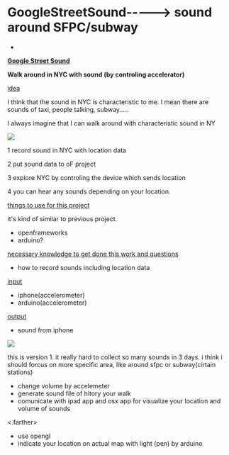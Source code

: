 # GoogleStreetSound-----> sound around SFPC/subway

*                                             

**<u>Google Street Sound</u>**

**Walk around in NYC with sound (by controling accelerator)**

<u>idea </u>

I think that the sound in NYC is characteristic to me. I mean there are sounds of taxi, people talking, subway.....

I always imagine that I can walk around with characteristic sound in NY

![](https://hackpad-attachments.s3.amazonaws.com/hackpad.com_NGdWKP78Whr_p.156116_1398711267065_%E5%86%99%E7%9C%9F%202014-04-28%2014%2045%2005.jpg)

1 record sound in NYC with location data

2 put sound data to oF project

3 explore NYC by controling the device which sends location

4 you can hear any sounds depending on your location.

<u>things to use for this project</u>

it's kind of similar to previous project.

*   openframeworks
*   arduino?

<u>necessary knowledge to get done this work and questions</u>

*   how to record sounds including location data

<u>input</u>

*   iphone(accelerometer)
*   arduino(accelerometer)

<u>output</u>

*   sound from iphone

![](https://hackpad-attachments.s3.amazonaws.com/hackpad.com_Nn5QdOfk3HS_p.156116_1398969389660_googlestreetmap.jpg)

this is version 1. it really hard to collect so many sounds in 3 days. i think i should forcus on more specific area, like around sfpc or subway(cirtain stations)

<core stuff i want to do>

*   change volume by accelemeter
*    generate sound file of hitory your walk
*   comunicate with ipad app and osx app for visualize your location and volume of sounds

<.farther>

*   use opengl
*   indicate your location on actual map with light (pen) by arduino